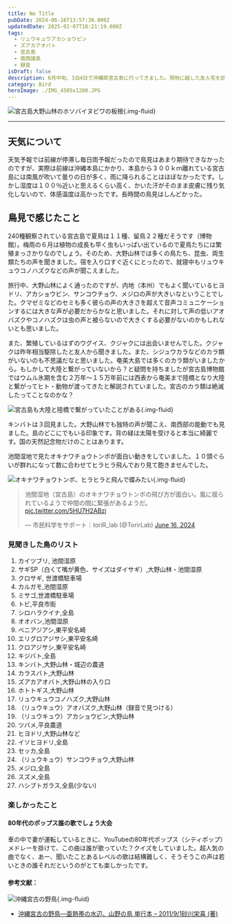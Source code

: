 ```yaml
---
title: No Title
pubDate: 2024-06-16T13:57:38.000Z
updatedDate: 2025-02-07T18:21:19.000Z
tags:
  - リュウキュウアカショウビン
  - ズアカアオバト
  - 宮古島
  - 南西諸島
  - 録音
isDraft: false
description: 6月中旬、3泊4日で沖縄県宮古島に行ってきました。現地に越した友人宅を訪ねるのと、妻のウィッシュリストNo１番のアカショウビンに出会うためです。
category: Bird
heroImage: ./IMG_4505x1200.JPG
---
```


![宮古島大野山林のホソバイヌビワの板根](https://object-storage.tyo2.conoha.io/v1/nc_.../blog-astro-assets/IMG_4505x1200.JPG){.img-fluid}


------

## 天気について

天気予報では前線が停滞し毎日雨予報だったので鳥見はあまり期待できなかったのですが、実際は前線は沖縄本島にかかり、本島から３００ｋｍ離れている宮古島には南風が吹いて曇りの日が多く、雨に降られることはほぼなかったです。しかし湿度は１００％近いと思えるくらい高く、かいた汗がそのまま皮膚に残り気化しないので、体感温度は高かったです。長時間の鳥見はしんどかった。

## 鳥見で感じたこと

240種観察されている宮古島で夏鳥は１１種、留鳥２２種だそうです（博物館）。梅雨の６月は植物の成長も早く虫もいっぱい出ているので夏鳥たちには繁殖まっさかりなのでしょう。そのため、大野山林では多くの鳥たち、昆虫、両生類たちの声を聞きました。宿を入り口すぐ近くにとったので、就寝中もリュウキュウコノハズクなどの声が聞こえました。

旅行中、大野山林によく通ったのですが、内地（本州）でもよく聞いているヒヨドリ、アカショウビン、サンコウチョウ、メジロの声が大きいなということでした。クマゼミなどのセミも多く彼らの声の大きさを超えて音声コミュニケーションするには大きな声が必要だからかなと思いました。それに対して声の低いアオバズクやコノハズクは虫の声と被らないので大きくする必要がないのかもしれないとも思いました。

また、繁殖しているはずのウグイス、クジャクには出会いませんでした。クジャクは昨年相当駆除したと友人から聞きました。また、シジュウカラなどのカラ類がいないのも不思議だなと思いました。奄美大島では多くのカラ類がいましたから。もしかして大陸と繋がっていないから？と疑問を持ちましたが宮古島博物館ではウムル氷期を含む２万年〜１５万年前には西表から奄美まで陸橋となり大陸と繋がってヒト・動物が渡ってきたと解説されていました。宮古のカラ類は絶滅したってことなのかな？



![宮古島も大陸と陸橋で繋がっていたことがある](https://object-storage.tyo2.conoha.io/v1/nc_.../blog-astro-assets/IMG_4570x1200.JPG){.img-fluid}

キンバトは３回見ました。大野山林でも独特の声が聞こえ、南西部の能動でも見ました。島のどこにでもいる印象です。背の緑は太陽を受けると本当に綺麗です。国の天然記念物だけのことはあります。

池間湿地で見たオキナワチョウトンボが面白い動きをしていました。１０頭ぐらいが群れになって数に合わせてヒラヒラ飛んでおり見て飽きませんでした。

![オキナワチョウトンボ、ヒラヒラと飛んで蝶みたい](https://object-storage.tyo2.conoha.io/v1/nc_.../blog-astro-assets/IMG_4543x1200.JPG){.img-fluid}

<blockquote class="twitter-tweet" data-media-max-width="560">
<p lang="ja" dir="ltr">池間湿地（宮古島）のオキナワチョウトンボの飛び方が面白い。風に揺られているようで仲間の間に緊張があるようだ。 
<a href="https://t.co/5HU7H2ABzj">pic.twitter.com/5HU7H2ABzj</a>
</p>&mdash; 市民科学をサポート｜toriR_lab (@TorirLab) 
<a href="https://twitter.com/TorirLab/status/1802220567518458033?ref_src=twsrc%5Etfw">June 16, 2024</a>
</blockquote>
<script async src="https://platform.twitter.com/widgets.js" charset="utf-8"></script>

### 見聞きした鳥のリスト

1. カイツブリ, 池間湿原
2. サギSP（白くて嘴が黄色、サイズはダイサギ）,大野山林・池間湿原
3. クロサギ, 世渡橋駐車場
4. カルガモ,池間湿原
5. ミサゴ,世渡橋駐車場
6. トビ,平良市街
7. シロハラクイナ,全島
8. オオバン,池間湿原
9. ベニアジアシ,東平安名崎
10. エリグロアジサシ,東平安名崎
11. クロアジサシ,東平安名崎
12. キジバト,全島
13. キンバト,大野山林・城辺の農道
14. カラスバト,大野山林
15. ズアカアオバト,大野山林の入り口
16. ホトトギス,大野山林
17. リュウキュウコノハズク,大野山林
18. （リュウキュウ）アオバズク,大野山林（録音で見つける）
19. （リュウキュウ）アカショウビン,大野山林
20. ツバメ,平良農道
21. ヒヨドリ,大野山林など
22. イソヒヨドリ,全島
23. セッカ,全島
24. （リュウキュウ）サンコウチョウ,大野山林
25. メジロ,全島
26. スズメ,全島
27. ハシブトガラス,全島(少ない)



### 楽しかったこと

#### 80年代のポップス誰の歌でしょう大会

車の中で妻が運転しているときに、YouTubeの80年代ポップス（シティポップ）メドレーを掛けて、この曲は誰が歌っていた？クイズをしていました。超人気の曲でなく、あー、聞いたことあるレベルの歌は結構難しく、そうそうこの声は若いときの誰それだというのがとても楽しかったです。

#### 参考文献：

![沖縄宮古の野鳥](https://object-storage.tyo2.conoha.io/v1/nc_.../blog-astro-assets/image-20240616154912846x1200.png){.img-fluid}

- [沖縄宮古の野鳥―亜熱帯の水辺、山野の鳥 単行本 – 2011/9/1砂川栄喜 (著)](https://amzn.to/3VHPeRY)
